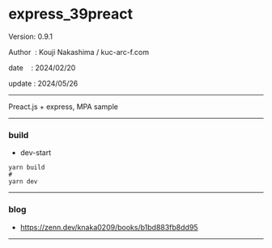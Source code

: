 ﻿# express_39preact

 Version: 0.9.1

 Author  : Kouji Nakashima / kuc-arc-f.com

 date    : 2024/02/20

 update : 2024/05/26  

***

Preact.js + express, MPA sample 

***
### build
* dev-start
```
yarn build
#
yarn dev
```

***
### blog

* https://zenn.dev/knaka0209/books/b1bd883fb8dd95

***


